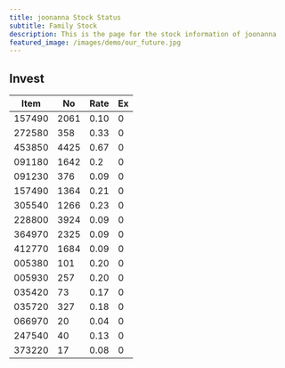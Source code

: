 ```yaml
---
title: joonanna Stock Status
subtitle: Family Stock 
description: This is the page for the stock information of joonanna
featured_image: /images/demo/our_future.jpg
---
```


## Invest

|  Item  | No | Rate | Ex   |
|--------|----|------|------|
| 157490 |2061| 0.10 |    0 | 
| 272580 | 358| 0.33 |    0 |
| 453850 |4425| 0.67 |    0 |
| 091180 |1642| 0.2  |    0 |
| 091230 | 376| 0.09 |    0 | 
| 157490 |1364| 0.21 |    0 | 
| 305540 |1266| 0.23 |    0 | 
| 228800 |3924| 0.09 |    0 |  
| 364970 |2325| 0.09 |    0 |  
| 412770 |1684| 0.09 |    0 | 
| 005380 | 101| 0.20 |    0 | 
| 005930 | 257| 0.20 |    0 | 
| 035420 |  73| 0.17 |    0 | 
| 035720 | 327| 0.18 |    0 | 
| 066970 |  20| 0.04 |    0 | 
| 247540 |  40| 0.13 |    0 | 
| 373220 |  17| 0.08 |    0 | 
